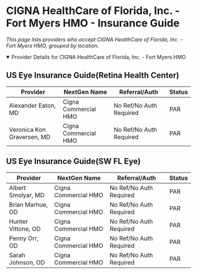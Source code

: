 # CIGNA HealthCare of Florida, Inc. - Fort Myers HMO - Insurance Guide

*This page lists providers who accept CIGNA HealthCare of Florida, Inc. - Fort Myers HMO, grouped by location.*

<details open><summary>Provider Details for CIGNA HealthCare of Florida, Inc. - Fort Myers HMO</summary>

## US Eye Insurance Guide(Retina Health Center)

| Provider | NextGen Name | Referral/Auth | Status |
|----------|-------------|--------------|--------|
| Alexander Eaton, MD | Cigna Commercial HMO | No Ref/No Auth Required | PAR |
| Veronica Kon Graversen, MD | Cigna Commercial HMO | No Ref/No Auth Required | PAR |

## US Eye Insurance Guide(SW FL Eye)

| Provider | NextGen Name | Referral/Auth | Status |
|----------|-------------|--------------|--------|
| Albert Smolyar, MD | Cigna Commercial HMO | No Ref/No Auth Required | PAR |
| Brian Marhue, OD | Cigna Commercial HMO | No Ref/No Auth Required | PAR |
| Hunter Vittone, OD | Cigna Commercial HMO | No Ref/No Auth Required | PAR |
| Penny Orr, OD | Cigna Commercial HMO | No Ref/No Auth Required | PAR |
| Sarah Johnson, OD | Cigna Commercial HMO | No Ref/No Auth Required | PAR |

</details>


